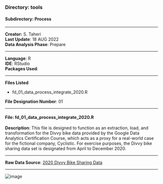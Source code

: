 ### Directory: tools
#### Subdirectory: Process
------------
**Creator:** S. Taheri <br/>
**Last Update**: 18 AUG 2022 <br/>
**Data Analysis Phase**: Prepare

------------
**Language**: R <br/>
**IDE**: RStudio <br/>
**Packages Used**: <br/>

------------

**Files Listed**
- fd_01_data_process_integrate_2020.R

**File Designation Number**: 01

------------

#### File: fd_01_data_process_integrate_2020.R
**Description**: This file is designed to function as an extraction, load, and transformation for the Divvy bike data provided by the Google Data Analytics Certification Course, which acts as a proxy for a real-world case for the fictional company, Cyclistic. For exercise purposes, the Divvy bike sharing data set is designated from April to December 2020.


------------

**Raw Data Source**: [2020 Divvy Bike Sharing Data](https://drive.google.com/drive/folders/1bDGiVeiac-Fc9gLqCTOEFHNntMtNsbbT)

------------
![image](https://user-images.githubusercontent.com/43623335/200635002-c276d947-04f4-4947-81f0-cf9aa360d437.png)
